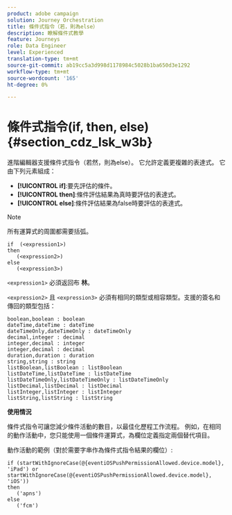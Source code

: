 ```yaml
---
product: adobe campaign
solution: Journey Orchestration
title: 條件式指令（若，則為else）
description: 瞭解條件式教學
feature: Journeys
role: Data Engineer
level: Experienced
translation-type: tm+mt
source-git-commit: ab19cc5a3d998d1178984c5028b1ba650d3e1292
workflow-type: tm+mt
source-wordcount: '165'
ht-degree: 0%

---
```



# 條件式指令(if, then, else){#section_cdz_lsk_w3b}

進階編輯器支援條件式指令（若然，則為else）。 它允許定義更複雜的表達式。 它由下列元素組成：

* **[!UICONTROL if]**:要先評估的條件。
* **[!UICONTROL then]**:條件評估結果為真時要評估的表達式。
* **[!UICONTROL else]**:條件評估結果為false時要評估的表達式。

>[!NOTE]
>
>所有運算式的周圍都需要括弧。

```
if  (<expression1>)
then
   (<expression2>)
else
   (<expression3>)
```

`<expression1>` 必須返回布 **林**。

`<expression2>` 且 `<expression3>` 必須有相同的類型或相容類型。支援的簽名和傳回的類型包括：

```
boolean,boolean : boolean
dateTime,dateTime : dateTime
dateTimeOnly,dateTimeOnly : dateTimeOnly
decimal,integer : decimal
integer,decimal : integer
integer,decimal : decimal
duration,duration : duration
string,string : string
listBoolean,listBoolean : listBoolean
listDateTime,listDateTime : listDateTime
listDateTimeOnly,listDateTimeOnly : listDateTimeOnly
listDecimal,listDecimal : listDecimal
listInteger,listInteger : listInteger
listString,listString : listString
```

**使用情況**

條件式指令可讓您減少條件活動的數目，以最佳化歷程工作流程。 例如，在相同的動作活動中，您只能使用一個條件運算式，為欄位定義指定兩個替代項目。

動作活動的範例（對於需要字串作為條件式指令結果的欄位）:

```
if (startWithIgnoreCase(@{eventiOSPushPermissionAllowed.device.model}, 'iPad') or startWithIgnoreCase(@{eventiOSPushPermissionAllowed.device.model}, 'iOS'))
then
   ('apns')
else
   ('fcm')
```
